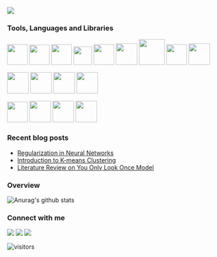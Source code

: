 

<img src = "https://user-images.githubusercontent.com/66946910/93323073-c0cd7e00-f831-11ea-99c6-afd0b196259c.png" />



 

### Tools, Languages and Libraries 

<code><img height="48" src="https://firebasestorage.googleapis.com/v0/b/github--images.appspot.com/o/Github%20images%2F25231.svg?alt=media&token=ef2be627-04a6-4f80-afba-bf224281d35a"></code>
<code><img height="47" src="https://hackernoon.com/hn-images/1*rW03Wtue71AKfxnx6XN_iQ.png"></code>
<code><img height="48" src="https://cdn.worldvectorlogo.com/logos/visual-studio-code-1.svg"></code>
<code><img height="43" src="https://www.defactoinfotech.com/wp-content/uploads/2018/04/pOWERbi-png.png"></code>
<code><img height="48" src="https://upload.wikimedia.org/wikipedia/commons/thumb/9/98/WordPress_blue_logo.svg/1024px-WordPress_blue_logo.svg.png"></code>
<code><img height="50" src="https://cdn.freebiesupply.com/logos/thumbs/2x/c-logo.png"></code>
<code><img height="60" src="https://abutua.com/images/cabutua03.png"></code>
<code><img height="48" src="https://upload.wikimedia.org/wikipedia/commons/thumb/c/c3/Python-logo-notext.svg/1200px-Python-logo-notext.svg.png"></code>
<code><img height= "50" src = "https://cloudblogs.microsoft.com/uploads/prod/sites/32/2020/05/SQL.png"></code>

<code><img height="50" src="https://user-images.githubusercontent.com/1217238/65354639-dd928f80-dba4-11e9-833b-bc3e8c6a737d.png"></code>
<code><img height="50" src="https://upload.wikimedia.org/wikipedia/commons/thumb/e/ed/Pandas_logo.svg/1200px-Pandas_logo.svg.png"></code>
<code><img height="50" src="https://cdn-images-1.medium.com/max/1024/1*-QTg-_71YF0SVshMEaKZ_g.png"></code>
<code><img height="50" src="https://miro.medium.com/max/600/0*LZQf7b4u8f97izwV.png"></code>

<code><img height="48" src="https://www.tutorialspoint.com/matplotlib/images/matplotlib_image.jpg"></code>
<code><img height="50" src="https://seaborn.pydata.org/_static/logo-wide-lightbg.svg"></code>
<code><img height="50" src="https://logodix.com/logo/1989939.png"></code>
<code><img height="50" src="https://spin.atomicobject.com/wp-content/uploads/20180917161630/flask.png"></code>



###  Recent blog posts 

- [Regularization in Neural Networks](https://capablemachine.com/2020/08/20/regularization-in-neural-networks/)
- [Introduction to K-means Clustering](https://capablemachine.com/2020/08/13/k-means-clustering/)
- [Literature Review on You Only Look Once Model](https://capablemachine.com/2020/07/21/literature-review-on-you-only-look-once-model/) 



### Overview 


![Anurag's github stats](https://github-readme-stats.vercel.app/api?username=SarangDeshmukh7&show_icons=true&theme=default)



### Connect with me 

  <a href="https://www.instagram.com/saranghimself/"><img src="https://img.shields.io/badge/instagram-E4405F.svg?style=for-the-badge&logo=instagram&logoColor=white"/></a>
  <a href="https://www.linkedin.com/in/sarang-deshmukh-125197182/"><img src="https://img.shields.io/badge/linkedin-0077B5.svg?style=for-the-badge&logo=linkedin&logoColor=white"/></a>
  <a href="https://twitter.com/ohidurbappy"><img src="https://img.shields.io/badge/twitter-1DA1F2.svg?style=for-the-badge&logo=twitter&logoColor=white"/></a>

</p>
<p>

![visitors](https://visitor-badge.glitch.me/badge?page_id=SarangDeshmukh7)
